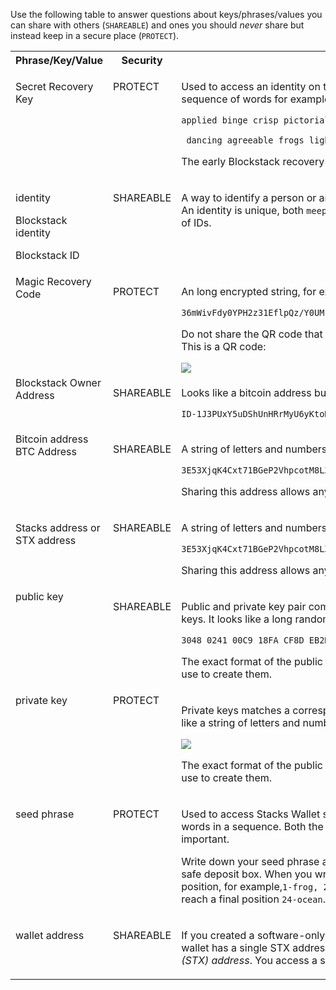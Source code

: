 Use the following table to answer questions about keys/phrases/values you can share with others (`SHAREABLE`) and ones you should _never_ share but instead keep in a secure place (`PROTECT`).

<table class="uk-table-small uk-table-striped uk-overflow-auto">
   <tr valign="top">
      <th class="uk-width-large">Phrase/Key/Value</th>
      <th>Security</th>
      <th class="uk-width-medium">Description</th>
   </tr>
   <tr valign="top">
      <td>
         <p>Secret Recovery Key</p>
      </td>
      <td><p>PROTECT</p></td>
      <td>
         <p>Used to access an identity on the Blockstack blockchain. A 24-word sequence of words for example:</p>
         <p><code>applied binge crisp pictorial fiery</code>
         </p><p><code> dancing agreeable frogs light finish ping apple</code></p>
         <p>The early Blockstack recovery keys were 12-word sequences.</p>
      </td>
   </tr>
   <tr valign="top">
      <td>
         <p>identity</p>
         <p>Blockstack identity</p>
         <p>Blockstack ID</p>
         </td>
      <td><p>SHAREABLE</p></td>
      <td>
         <p>A way to identify a person or an organization on the Blockstack network. An identity is unique, both <code>meepers.id.blockstack</code> or <code>chad.id</code> are examples of IDs.</p>
      </td>
   </tr>
   <tr valign="top">
      <td>Magic Recovery Code</td>
      <td><p>PROTECT</p></td>
      <td><p>An long encrypted string, for example:</p> <p> <code>36mWivFdy0YPH2z31EflpQz/Y0UMrOrJ++lH=0EI7c3mop2JuRBm5WXxSTazJsUjOA...</code></p> <p>Do not share the QR code that accompanied your recovery code either. This is a QR code:</p> <img src="/org/images/qr-code.png"/>
      </td>
   </tr>
   <tr valign="top">
      <td>Blockstack Owner Address</td>
      <td><p>SHAREABLE</p></td>
      <td>
      <p>Looks like a bitcoin address but starts with <code>ID</code> for example:</p> <p><code>ID-1J3PUxY5uDShUnHRrMyU6yKtoHEUPhKULs</code></p>
       </td>
   </tr>
   <tr valign="top">
      <td>Bitcoin address
         BTC Address
      </td>
      <td><p>SHAREABLE</p></td>
      <td><p>A string of letters and numbers.</p>
    <p><code>3E53XjqK4Cxt71BGeP2VhpcotM8LZ853C8</code></p>
        <p>Sharing this address allows anyone to send Bitcoin to the address.</p>
      </td>
   </tr>
   <tr valign="top">
      <td><p>Stacks address or STX address</p>
      </td>
      <td><p>SHAREABLE</p></td>
      <td>
       <p>A string of letters and numbers.</p> <p><code>3E53XjqK4Cxt71BGeP2VhpcotM8LZ853C8</code></p> <p>Sharing this address allows anyone to send Bitcoin to the address.</p>
      </td>
   </tr>
   <tr valign="top">
      <td>public key</td>
      <td><p>SHAREABLE</p></td>
      <td><p>Public and private key pair comprise of two uniquely related cryptographic keys. It looks like a long random string of letters and numbers:</p>
         <p><code>3048 0241 00C9 18FA CF8D EB2D EFD5 FD37 89B9 E069 EA97 FC20 …</code></p>
      <p>The exact format of the public and private key depend on the software you use to create them.</p>
      </td>
   </tr>
   <tr valign="top">
      <td>private key</td>
      <td>PROTECT</td>
      <td><p>Private keys matches a corresponding public key.  A public key also looks like a string of letters and numbers:</p>
      <img src="/org/images/private.png"/>
         <p>The exact format of the public and private key depend on the software you use to create them.</p>
      </td>
   </tr>
   <tr valign="top">
      <td>
         <p>seed phrase</p>
      </td>
      <td><p>PROTECT</p></td>
      <td>
         <p>Used to access Stacks Wallet software. The seed phrase consists of 24 words in a sequence. Both the word <em>and its position the sequence</em>  are important.</p><p>Write down your seed phrase and store it in a secure location such as a safe deposit box. When you write the seed phrase down, include its position, for example,<code>1-frog, 2-horse, 3-building</code> and so on until you reach a final position <code>24-ocean</code>.</p>
      </td>
   </tr>
      <tr valign="top">
      <td>
         <p>wallet address</p>
      </td>
      <td><p>SHAREABLE</p></td>
      <td>
       <p>
         If you created a software-only wallet with the Stacks Wallet software, the wallet has a single STX address which is also sometimes called a <em>Stacks (STX) address</em>. You access a software wallet with a <em>seed phrase</em>.
       </p>
      </td>
   </tr>
</table>
